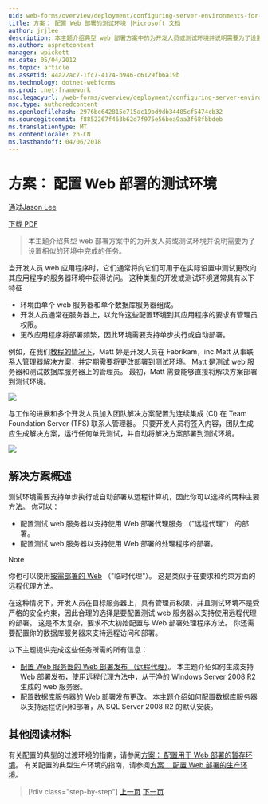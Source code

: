 ```yaml
---
uid: web-forms/overview/deployment/configuring-server-environments-for-web-deployment/scenario-configuring-a-test-environment-for-web-deployment
title: 方案： 配置 Web 部署的测试环境 |Microsoft 文档
author: jrjlee
description: 本主题介绍典型 web 部署方案中的为开发人员或测试环境并说明需要为了设置 si 完成的任务...
ms.author: aspnetcontent
manager: wpickett
ms.date: 05/04/2012
ms.topic: article
ms.assetid: 44a22ac7-1fc7-4174-b946-c6129fb6a19b
ms.technology: dotnet-webforms
ms.prod: .net-framework
msc.legacyurl: /web-forms/overview/deployment/configuring-server-environments-for-web-deployment/scenario-configuring-a-test-environment-for-web-deployment
msc.type: authoredcontent
ms.openlocfilehash: 2976be642815e715ac19bd9db34485cf5474cb32
ms.sourcegitcommit: f8852267f463b62d7f975e56bea9aa3f68fbbdeb
ms.translationtype: MT
ms.contentlocale: zh-CN
ms.lasthandoff: 04/06/2018
---
```

<a name="scenario-configuring-a-test-environment-for-web-deployment"></a>方案： 配置 Web 部署的测试环境
====================
通过[Jason Lee](https://github.com/jrjlee)

[下载 PDF](https://msdnshared.blob.core.windows.net/media/MSDNBlogsFS/prod.evol.blogs.msdn.com/CommunityServer.Blogs.Components.WeblogFiles/00/00/00/63/56/8130.DeployingWebAppsInEnterpriseScenarios.pdf)

> 本主题介绍典型 web 部署方案中的为开发人员或测试环境并说明需要为了设置相似的环境中完成的任务。


当开发人员 web 应用程序时，它们通常将向它们可用于在实际设置中测试更改向其应用程序的服务器环境中获得访问。 这种类型的开发或测试环境通常具有以下特征：

- 环境由单个 web 服务器和单个数据库服务器组成。
- 开发人员通常在服务器上，以允许这些配置环境到其应用程序的要求有管理员权限。
- 更改应用程序将部署频繁，因此环境需要支持单步执行或自动部署。

例如，在我们[教程的情况下](../deploying-web-applications-in-enterprise-scenarios/enterprise-web-deployment-scenario-overview.md)，Matt 婷是开发人员在 Fabrikam，inc.Matt 从事联系人管理器解决方案，并定期需要将更改部署到测试环境。 Matt 是测试 web 服务器和测试数据库服务器上的管理员。 最初，Matt 需要能够直接将解决方案部署到测试环境。

![](scenario-configuring-a-test-environment-for-web-deployment/_static/image1.png)

与工作的进展和多个开发人员加入团队解决方案配置为连续集成 (CI) 在 Team Foundation Server (TFS) 联系人管理器。 只要开发人员将签入内容，团队生成应生成解决方案，运行任何单元测试，并自动将解决方案部署到测试环境。

![](scenario-configuring-a-test-environment-for-web-deployment/_static/image2.png)

## <a name="solution-overview"></a>解决方案概述

测试环境需要支持单步执行或自动部署从远程计算机，因此你可以选择的两种主要方法。 你可以：

- 配置测试 web 服务器以支持使用 Web 部署代理服务 （"远程代理"） 的部署。
- 配置测试 web 服务器以支持使用 Web 部署的处理程序的部署。

> [!NOTE]
> 你也可以使用[按需部署的 Web](https://technet.microsoft.com/library/ee517345(WS.10).aspx) （"临时代理"）。 这是类似于在要求和约束方面的远程代理方法。


在这种情况下，开发人员在目标服务器上，具有管理员权限，并且测试环境不是受严格的安全约束，因此合理的选择是要配置测试 web 服务器以支持使用远程代理的部署。 这是不太复杂，要求不太初始配置与 Web 部署处理程序方法。 你还需要配置你的数据库服务器来支持远程访问和部署。

以下主题提供完成这些任务所需的所有信息：

- [配置 Web 服务器的 Web 部署发布 （远程代理）](configuring-a-web-server-for-web-deploy-publishing-remote-agent.md)。 本主题介绍如何生成支持 Web 部署发布，使用远程代理方法中，从干净的 Windows Server 2008 R2 生成的 web 服务器。
- [配置数据库服务器的 Web 部署发布更改](configuring-a-database-server-for-web-deploy-publishing.md)。 本主题介绍如何配置数据库服务器以支持远程访问和部署，从 SQL Server 2008 R2 的默认安装。

## <a name="further-reading"></a>其他阅读材料

有关配置的典型的过渡环境的指南，请参阅[方案： 配置用于 Web 部署的暂存环境](scenario-configuring-a-staging-environment-for-web-deployment.md)。 有关配置的典型生产环境的指南，请参阅[方案： 配置 Web 部署的生产环境](scenario-configuring-a-production-environment-for-web-deployment.md)。

> [!div class="step-by-step"]
> [上一页](choosing-the-right-approach-to-web-deployment.md)
> [下一页](scenario-configuring-a-staging-environment-for-web-deployment.md)
